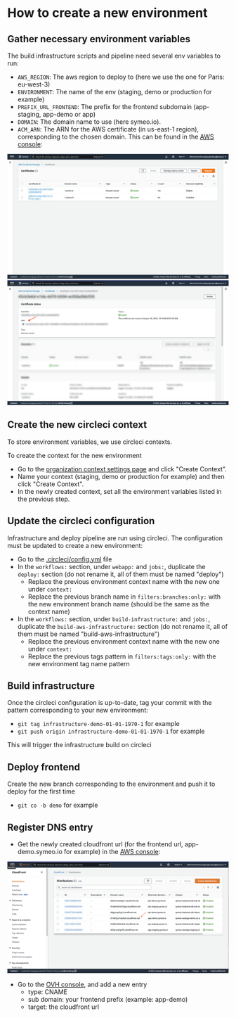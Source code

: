 # How to create a new environment

## Gather necessary environment variables

The build infrastructure scripts and pipeline need several env variables to run:

- `AWS_REGION`: The aws region to deploy to (here we use the one for Paris: eu-west-3)
- `ENVIRONMENT`: The name of the env (staging, demo or production for example)
- `PREFIX_URL_FRONTEND`: The prefix for the frontend subdomain (app-staging, app-demo or app)
- `DOMAIN`: The domain name to use (here symeo.io).
- `ACM_ARN`: The ARN for the AWS certificate (in us-east-1 region), corresponding to the chosen domain. This can be found in the [AWS console](https://us-east-1.console.aws.amazon.com/acm/home?region=us-east-1#/certificates/list):

![](./acm-1.png)
![](./acm-2.png)

## Create the new circleci context

To store environment variables, we use circleci contexts. 

To create the context for the new environment

- Go to the [organization context settings page](https://app.circleci.com/settings/organization/github/symeo-io/contexts) and click "Create Context".
- Name your context (staging, demo or production for example) and then click "Create Context".
- In the newly created context, set all the environment variables listed in the previous step.

## Update the circleci configuration

Infrastructure and deploy pipeline are run using circleci. The configuration must be updated to create a new environment:

- Go to the [.circleci/config.yml](./.circleci/config.yml) file
- In the `workflows:` section, under `webapp:` and `jobs:`, duplicate the `deploy:` section (do not rename it, all of them must be named "deploy")
  - Replace the previous environment context name with the new one under `context:`
  - Replace the previous branch name in `filters:branches:only:` with the new environment branch name (should be the same as the context name)
- In the `workflows:` section, under `build-infrastructure:` and `jobs:`, duplicate the `build-aws-infrastructure:` section (do not rename it, all of them must be named "build-aws-infrastructure")
    - Replace the previous environment context name with the new one under `context:`
    - Replace the previous tags pattern in `filters:tags:only:` with the new environment tag name pattern

## Build infrastructure

Once the circleci configuration is up-to-date, tag your commit with the pattern corresponding to your new environment:

- `git tag infrastructure-demo-01-01-1970-1` for example
- `git push origin infrastructure-demo-01-01-1970-1` for example

This will trigger the infrastructure build on circleci

## Deploy frontend

Create the new branch corresponding to the environment and push it to deploy for the first time

- `git co -b demo` for example

## Register DNS entry

- Get the newly created cloudfront url (for the frontend url, app-demo.symeo.io for example) in the [AWS console](https://us-east-1.console.aws.amazon.com/cloudfront/v3/home?region=eu-west-3#/distributions):

![](./cloudfront.png)

- Go to the [OVH console](https://www.ovh.com/manager/#/web/domain/symeo.io/zone), and add a new entry
  - type: CNAME
  - sub domain: your frontend prefix (example: app-demo)
  - target: the cloudfront url



